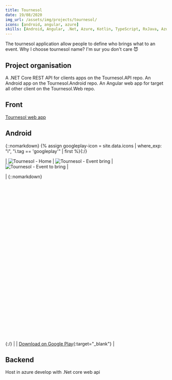 ```yaml
---
title: Tournesol
date: 19/08/2020
img_url: /assets/img/projects/tournesol/
icons: [android, angular, azure]
skills: [Android, Angular, .Net, Azure, Kotlin, TypeScript, RxJava, Azure Devops,  Git]
---
```


The tournesol application allow people to define who brings what to an event.
Why I choose tournesol name? I'm sur you don't care 😈

## Project organisation

A .NET Core REST API for clients apps on the Tournesol.API repo.
An Android app on the Tournesol.Android repo.
An Angular web app for target all other client on the Tournesol.Web repo.

## Front

[Tournesol web app](https://tournesol-webapp.azurewebsites.net/)

## Android

{::nomarkdown} {% assign googleplay-icon = site.data.icons | where_exp: "i", "i.tag == 'googleplay'" | first %}{:/}

| ![Tournesol - Home]({{page.img_url}}screenshot1.png) | ![Tournesol - Event bring]({{page.img_url}}screenshot2.png) | ![Tournesol - Event to bring]({{page.img_url}}screenshot3.png) |

| {::nomarkdown}<svg  role="img" viewBox="0 0 24 24" class="icon big">{{googleplay-icon.svg}}</svg>{:/} |
| [Download on Google Play](https://play.google.com/store/apps/details?id=com.maoux.tournesol){:target="_blank"} |


## Backend

Host in azure develop with .Net core web api